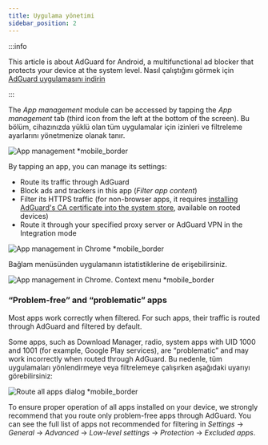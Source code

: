 ```yaml
---
title: Uygulama yönetimi
sidebar_position: 2
---
```


:::info

This article is about AdGuard for Android, a multifunctional ad blocker that protects your device at the system level. Nasıl çalıştığını görmek için [AdGuard uygulamasını indirin](https://agrd.io/download-kb-adblock)

:::

The _App management_ module can be accessed by tapping the _App management_ tab (third icon from the left at the bottom of the screen). Bu bölüm, cihazınızda yüklü olan tüm uygulamalar için izinleri ve filtreleme ayarlarını yönetmenize olanak tanır.

![App management \*mobile\_border](https://cdn.adtidy.org/blog/new/9sakapp_management.png)

By tapping an app, you can manage its settings:

- Route its traffic through AdGuard
- Block ads and trackers in this app (_Filter app content_)
- Filter its HTTPS traffic (for non-browser apps, it requires [installing AdGuard's CA certificate into the system store](/adguard-for-android/solving-problems/https-certificate-for-rooted/), available on rooted devices)
- Route it through your specified proxy server or AdGuard VPN in the Integration mode

![App management in Chrome \*mobile\_border](https://cdn.adtidy.org/blog/new/nvvgochrome_management.png)

Bağlam menüsünden uygulamanın istatistiklerine de erişebilirsiniz.

![App management in Chrome. Context menu \*mobile\_border](https://cdn.adtidy.org/blog/new/4z85achome_management_context_menu.png)

### “Problem-free” and “problematic” apps

Most apps work correctly when filtered. For such apps, their traffic is routed through AdGuard and filtered by default.

Some apps, such as Download Manager, radio, system apps with UID 1000 and 1001 (for example, Google Play services), are “problematic” and may work incorrectly when routed through AdGuard. Bu nedenle, tüm uygulamaları yönlendirmeye veya filtrelemeye çalışırken aşağıdaki uyarıyı görebilirsiniz:

![Route all apps dialog \*mobile\_border](https://cdn.adtidy.org/blog/new/6du8jiroute_all.png)

To ensure proper operation of all apps installed on your device, we strongly recommend that you route only problem-free apps through AdGuard. You can see the full list of apps not recommended for filtering in _Settings_ → _General_ → _Advanced_ → _Low-level settings_ → _Protection_ → _Excluded apps_.
